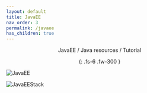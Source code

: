 ```yaml
---
layout: default
title: JavaEE
nav_order: 3
permalink: /javaee
has_children: true
---
```

<div align="center" markdown="1">
JavaEE / Java resources / Tutorial

{: .fs-6 .fw-300 }
</div>

![JavaEE](https://i.stack.imgur.com/GeZBS.png)

![JavaEEStack](https://i.stack.imgur.com/CybGj.png)
